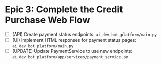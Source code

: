 # Epic 3: Complete the Credit Purchase Web Flow

- [ ] (API) Create payment status endpoints: `ai_dev_bot_platform/main.py`
- [ ] (UI) Implement HTML responses for payment status pages: `ai_dev_bot_platform/main.py`
- [ ] (UPDATE) Update PaymentService to use new endpoints: `ai_dev_bot_platform/app/services/payment_service.py`